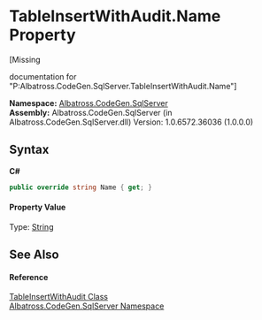 # TableInsertWithAudit.Name Property 
 

\[Missing <summary> documentation for "P:Albatross.CodeGen.SqlServer.TableInsertWithAudit.Name"\]

**Namespace:**&nbsp;<a href="N_Albatross_CodeGen_SqlServer.md">Albatross.CodeGen.SqlServer</a><br />**Assembly:**&nbsp;Albatross.CodeGen.SqlServer (in Albatross.CodeGen.SqlServer.dll) Version: 1.0.6572.36036 (1.0.0.0)

## Syntax

**C#**<br />
``` C#
public override string Name { get; }
```


#### Property Value
Type: <a href="http://msdn2.microsoft.com/en-us/library/s1wwdcbf" target="_blank">String</a>

## See Also


#### Reference
<a href="T_Albatross_CodeGen_SqlServer_TableInsertWithAudit.md">TableInsertWithAudit Class</a><br /><a href="N_Albatross_CodeGen_SqlServer.md">Albatross.CodeGen.SqlServer Namespace</a><br />